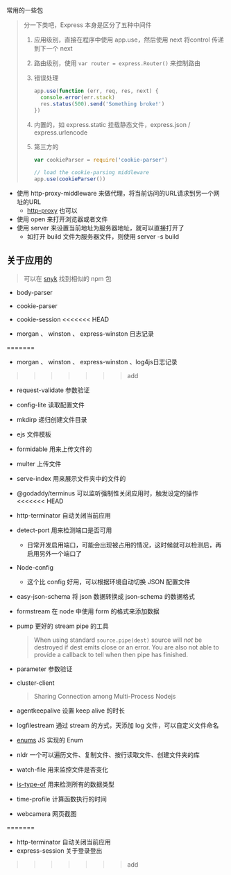 常用的一些包

> 分一下类吧，Express 本身是区分了五种中间件
>
> 1. 应用级别，直接在程序中使用 app.use，然后使用 next 将control 传递到下一个 next
>
> 2. 路由级别，使用 `var router = express.Router()` 来控制路由 
>
> 3. 错误处理
>
>    ```js
>    app.use(function (err, req, res, next) {
>      console.error(err.stack)
>      res.status(500).send('Something broke!')
>    })
>    ```
>
> 4. 内置的，如 express.static 挂载静态文件，express.json / express.urlencode
>
> 5. 第三方的
>
>    ```js
>    var cookieParser = require('cookie-parser')
>          
>    // load the cookie-parsing middleware
>    app.use(cookieParser())
>    ```

- 使用 http-proxy-middleware 来做代理，将当前访问的URL请求到另一个网址的URL
    - [http-proxy](https://www.npmjs.com/package/http-proxy) 也可以
- 使用 open 来打开浏览器或者文件
- 使用 server 来设置当前地址为服务器地址，就可以直接打开了
    - 如打开 build 文件为服务器文件，则使用 server -s build 

## 关于应用的
> 可以在 [snyk](https://snyk.io/advisor/npm-package/express-actuator) 找到相似的 npm 包

- body-parser

- cookie-parser

- cookie-session
<<<<<<< HEAD

- morgan 、 winston 、 express-winston 日志记录

=======
- morgan 、 winston 、 express-winston 、log4js日志记录
>>>>>>> add
- request-validate 参数验证

- config-lite 读取配置文件

- mkdirp 递归创建文件目录

- ejs 文件模板 

- formidable 用来上传文件的

- multer 上传文件

- serve-index 用来展示文件夹中的文件的

- @godaddy/terminus 可以监听强制性关闭应用时，触发设定的操作
<<<<<<< HEAD

- http-terminator 自动关闭当前应用

- detect-port 用来检测端口是否可用

  - 日常开发启用端口，可能会出现被占用的情况，这时候就可以检测后，再启用另外一个端口了

- Node-config 

  - 这个比 config 好用，可以根据环境自动切换 JSON 配置文件 

- easy-json-schema 将 json 数据转换成 json-schema 的数据格式 

- formstream 在 node 中使用 form 的格式来添加数据

- pump 更好的 stream pipe 的工具

  > When using standard `source.pipe(dest)` source will *not* be destroyed if dest emits close or an error. You are also not able to provide a callback to tell when then pipe has finished.

- parameter 参数验证

- cluster-client

  > Sharing Connection among Multi-Process Nodejs

- agentkeepalive 设置 keep alive 的时长

- logfilestream 通过 stream 的方式，天添加 log 文件，可以自定义文件命名

- [enums](https://github.com/node-modules/enums) JS 实现的 Enum 

- nldr 一个可以遍历文件、复制文件、按行读取文件、创建文件夹的库

- watch-file 用来监控文件是否变化

- [is-type-of](https://github.com/node-modules/is-type-of) 用来检测所有的数据类型

- time-profile 计算函数执行的时间 

- webcamera 网页截图

=======
- http-terminator 自动关闭当前应用
- express-session 关于登录登出
>>>>>>> add
